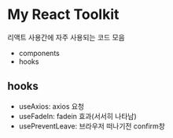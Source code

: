 # My React Toolkit

리액트 사용간에 자주 사용되는 코드 모음

- components
- hooks

## hooks

- useAxios: axios 요청
- useFadeIn: fadein 효과(서서히 나타남)
- usePreventLeave: 브라우저 떠나기전 confirm창
